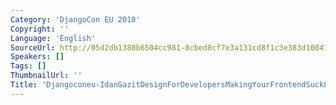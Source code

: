 ```yaml
---
Category: 'DjangoCon EU 2010'
Copyright: ''
Language: 'English'
SourceUrl: http://05d2db1380b6504cc981-8cbed8cf7e3a131cd8f1c3e383d10041.r93.cf2.rackcdn.com/djangocon-eu-2010/Djangoconeu-IdanGazitDesignForDevelopersMakingYourFrontendSuckLess291.flv
Speakers: []
Tags: []
ThumbnailUrl: ''
Title: 'Djangoconeu-IdanGazitDesignForDevelopersMakingYourFrontendSuckLess291.flv'
---
```


